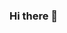 ### Hi there 👋

<!--
**brunomagagnin/brunomagagnin** is a ✨ _special_ ✨ repository because its `README.md` (this file) appears on your GitHub profile.

Here are some ideas to get you started:

- 🔭 Atuamente trabalho com manutenção e automação industrial.
- 🌱 Estudando Java e Banco de Dados.
- 📫 Email de contato: bruno_magagnin@yahoo.com.br
-->
